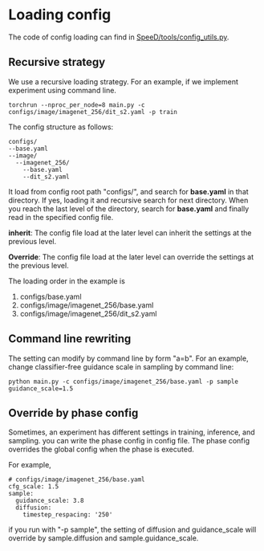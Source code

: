 # Loading config

The code of config loading can find in  [SpeeD/tools/config_utils.py](https://github.com/1zeryu/SpeeD/blob/master/tools/config_utils.py).

## Recursive strategy

We use a recursive loading strategy. For an example, if we implement experiment using command line.

```
torchrun --nproc_per_node=8 main.py -c configs/image/imagenet_256/dit_s2.yaml -p train
```

The config structure as follows:

```
configs/
--base.yaml
--image/
  --imagenet_256/
	--base.yaml
	--dit_s2.yaml
```

It load from config root path "configs/", and search for **base.yaml** in that directory. If yes, loading it and recursive search for next directory. When you reach the last level of the directory, search for **base.yaml** and finally read in the specified config file.

**inherit**: The config  file load at the later level can inherit the settings at the previous level.

**Override**: The config file load  at the later level can override the settings at the previous level.

The loading order in the example is

1. configs/base.yaml
2. configs/image/imagenet_256/base.yaml
3. configs/image/imagenet_256/dit_s2.yaml

## Command line rewriting

The setting can modify by command line by form "a=b". For an example,  change classifier-free guidance scale in sampling by command line:

```
python main.py -c configs/image/imagenet_256/base.yaml -p sample guidance_scale=1.5
```

## Override by phase config

Sometimes, an experiment has different settings in training, inference, and sampling.  you can write the phase config in config file. The phase config overrides the global config when the phase is executed.

For example,

```
# configs/image/imagenet_256/base.yaml
cfg_scale: 1.5
sample:
  guidance_scale: 3.8
  diffusion:
    timestep_respacing: '250'
```

if you run with "-p sample", the setting of diffusion and guidance_scale will override by sample.diffusion and sample.guidance_scale.
